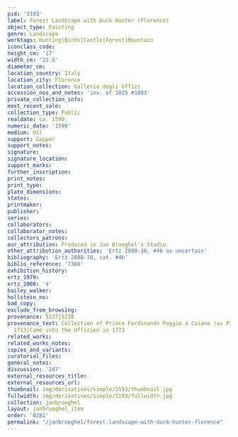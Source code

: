 ```yaml
---
pid: '3193'
label: Forest Landscape with Duck Hunter (Florence)
object_type: Painting
genre: Landscape
worktags: Hunting|Birds|Castle|Forest|Mountain
iconclass_code:
height_cm: '17'
width_cm: '22.5'
diameter_cm:
location_country: Italy
location_city: Florence
location_collection: Galleria degli Uffizi
accession_nos_and_notes: 'inv. of 1825 #1083'
private_collection_info:
most_recent_sale:
collection_type: Public
realdate: ca. 1590
numeric_date: '1590'
medium: Oil
support: Copper
support_notes:
signature:
signature_location:
support_marks:
further_inscription:
print_notes:
print_type:
plate_dimensions:
states:
printmaker:
publisher:
series:
collaborators:
collaborator_notes:
collectors_patrons:
our_attribution: Produced in Jan Brueghel's Studio
other_attribution_authorities: 'Ertz 2008-10, #4b as uncertain'
bibliography: 'Ertz 2008-10, cat. #4b'
biblio_reference: '7388'
exhibition_history:
ertz_1979:
ertz_2008: '4'
bailey_walker:
hollstein_no:
bad_copy:
exclude_from_browsing:
provenance: 5237|5238
provenance_text: Collection of Prince Ferdinando Poggio á Caiano (as Pieter Brueghel),
  1713|Came into the Uffizien in 1773
related_works:
related_works_notes:
copies_and_variants:
curatorial_files:
general_notes:
discussion: '247'
external_resources_title:
external_resources_url:
thumbnail: img/derivatives/simple/3193/thumbnail.jpg
fullwidth: img/derivatives/simple/3193/fullwidth.jpg
collection: janbrueghel
layout: janbrueghel_item
order: '0281'
permalink: "/janbrueghel/forest-landscape-with-duck-hunter-florence"
---
```

